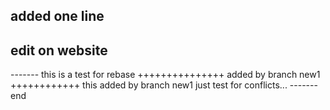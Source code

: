 ## added one line
## edit on website

------- this is a test for rebase
+++++++++++++++ added by branch new1 ++++++++++++
this added by branch new1 just test for conflicts...
------- end 
